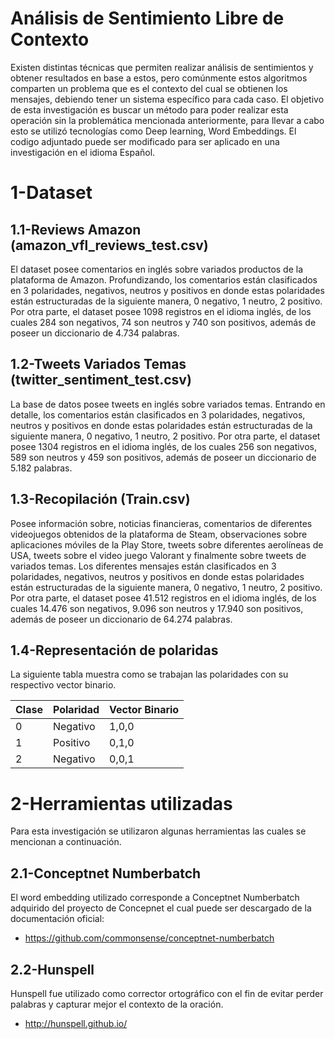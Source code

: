 # Análisis de Sentimiento Libre de Contexto
  Existen distintas técnicas que permiten realizar análisis de sentimientos y obtener resultados en base a estos, pero comúnmente estos algoritmos comparten un problema que es el contexto del cual se obtienen los mensajes, debiendo tener un sistema específico para cada caso. El objetivo de esta investigación es buscar un método para poder realizar esta operación sin la problemática mencionada  anteriormente, para llevar a cabo esto se utilizó tecnologías como Deep learning,  Word Embeddings. El codigo adjuntado puede ser modificado para ser aplicado en una investigación en el idioma Español.

# 1-Dataset
## 1.1-Reviews Amazon  (amazon_vfl_reviews_test.csv)
  El dataset posee comentarios en inglés sobre variados productos de la plataforma de Amazon. Profundizando, los comentarios están clasificados en 3 polaridades, negativos, neutros y positivos en donde estas polaridades están estructuradas de la siguiente manera, 0 negativo, 1 neutro, 2 positivo. Por otra parte, el dataset posee 1098 registros en el idioma inglés, de los cuales 284 son negativos, 74 son neutros y 740 son positivos, además de poseer un diccionario de 4.734 palabras.

## 1.2-Tweets Variados Temas (twitter_sentiment_test.csv)
  La base de datos posee tweets en inglés sobre variados temas. Entrando en detalle, los comentarios están clasificados en 3 polaridades, negativos, neutros y positivos en donde estas polaridades están estructuradas de la siguiente manera, 0 negativo, 1 neutro, 2 positivo. Por otra parte, el dataset posee 1304 registros en el idioma inglés, de los cuales 256 son negativos, 589 son neutros y 459 son positivos, además de poseer un diccionario de 5.182 palabras.

## 1.3-Recopilación (Train.csv)
  Posee información sobre, noticias financieras, comentarios de diferentes videojuegos obtenidos de la plataforma de Steam, observaciones sobre aplicaciones móviles de la Play Store, tweets sobre diferentes aerolíneas de USA, tweets sobre el video juego Valorant y finalmente sobre tweets de variados temas.
Los diferentes mensajes están clasificados en 3 polaridades, negativos, neutros y positivos en donde estas polaridades están estructuradas de la siguiente manera, 0 negativo, 1 neutro, 2 positivo. Por otra parte, el dataset posee 41.512 registros en el idioma inglés, de los cuales 14.476 son negativos, 9.096 son neutros y 17.940 son positivos, además de poseer un diccionario de 64.274 palabras.

## 1.4-Representación de polaridas
  La siguiente tabla muestra como se trabajan las polaridades con su respectivo vector binario.
  
|Clase | Polaridad | Vector Binario|
| -- | -- | -- |
| 0 | Negativo |1,0,0|
| 1 | Positivo |0,1,0|
| 2 | Negativo |0,0,1|

# 2-Herramientas utilizadas
  Para esta investigación se utilizaron algunas herramientas las cuales se mencionan a continuación.
## 2.1-Conceptnet Numberbatch
  El word embedding utilizado corresponde a Conceptnet Numberbatch adquirido del proyecto de Concepnet el cual puede ser descargado de la documentación oficial:
  * https://github.com/commonsense/conceptnet-numberbatch

## 2.2-Hunspell
  Hunspell fue utilizado como corrector ortográfico con el fin de evitar perder palabras y capturar mejor el contexto de la oración.
  * http://hunspell.github.io/
